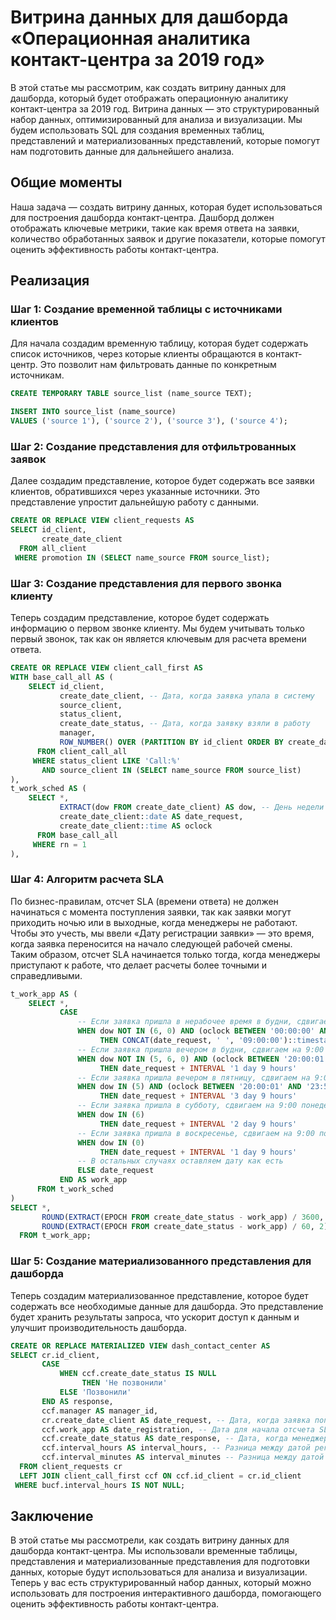 # Витрина данных для дашборда «Операционная аналитика контакт-центра за 2019 год»

В этой статье мы рассмотрим, как создать витрину данных для дашборда, который будет отображать операционную аналитику контакт-центра за 2019 год. Витрина данных — это структурированный набор данных, оптимизированный для анализа и визуализации. Мы будем использовать SQL для создания временных таблиц, представлений и материализованных представлений, которые помогут нам подготовить данные для дальнейшего анализа.

## Общие моменты

Наша задача — создать витрину данных, которая будет использоваться для построения дашборда контакт-центра. Дашборд должен отображать ключевые метрики, такие как время ответа на заявки, количество обработанных заявок и другие показатели, которые помогут оценить эффективность работы контакт-центра.

## Реализация

### Шаг 1: Создание временной таблицы с источниками клиентов

Для начала создадим временную таблицу, которая будет содержать список источников, через которые клиенты обращаются в контакт-центр. Это позволит нам фильтровать данные по конкретным источникам.

```sql
CREATE TEMPORARY TABLE source_list (name_source TEXT);

INSERT INTO source_list (name_source) 
VALUES ('source 1'), ('source 2'), ('source 3'), ('source 4');
```

### Шаг 2: Создание представления для отфильтрованных заявок

Далее создадим представление, которое будет содержать все заявки клиентов, обратившихся через указанные источники. Это представление упростит дальнейшую работу с данными.

```sql
CREATE OR REPLACE VIEW client_requests AS
SELECT id_client,
       create_date_client
  FROM all_client
 WHERE promotion IN (SELECT name_source FROM source_list);
```

### Шаг 3: Создание представления для первого звонка клиенту

Теперь создадим представление, которое будет содержать информацию о первом звонке клиенту. Мы будем учитывать только первый звонок, так как он является ключевым для расчета времени ответа.

```sql
CREATE OR REPLACE VIEW client_call_first AS
WITH base_call_all AS (
    SELECT id_client,
           create_date_client, -- Дата, когда заявка упала в систему
           source_client,
           status_client,
           create_date_status, -- Дата, когда заявку взяли в работу
           manager,
           ROW_NUMBER() OVER (PARTITION BY id_client ORDER BY create_date_status ASC) AS rn -- Ранжируем звонки
      FROM client_call_all
     WHERE status_client LIKE 'Call:%'
       AND source_client IN (SELECT name_source FROM source_list)
),
t_work_sched AS (
    SELECT *,
           EXTRACT(dow FROM create_date_client) AS dow, -- День недели (воскресенье — это 0),
           create_date_client::date AS date_request,
           create_date_client::time AS oclock
      FROM base_call_all
     WHERE rn = 1
),
```

### Шаг 4: Алгоритм расчета SLA

По бизнес-правилам, отсчет SLA (времени ответа) не должен начинаться с момента поступления заявки, так как заявки могут приходить ночью или в выходные, когда менеджеры не работают. \
Чтобы это учесть, мы ввели «Дату регистрации заявки» — это время, когда заявка переносится на начало следующей рабочей смены. \
Таким образом, отсчет SLA начинается только тогда, когда менеджеры приступают к работе, что делает расчеты более точными и справедливыми.

```sql
t_work_app AS (
    SELECT *,
           CASE
               -- Если заявка пришла в нерабочее время в будни, сдвигаем на 9:00 текущего дня
               WHEN dow NOT IN (6, 0) AND (oclock BETWEEN '00:00:00' AND '08:59:59') 
                    THEN CONCAT(date_request, ' ', '09:00:00')::timestamp
               -- Если заявка пришла вечером в будни, сдвигаем на 9:00 следующего дня
               WHEN dow NOT IN (5, 6, 0) AND (oclock BETWEEN '20:00:01' AND '23:59:59') 
                    THEN date_request + INTERVAL '1 day 9 hours'
               -- Если заявка пришла вечером в пятницу, сдвигаем на 9:00 понедельника
               WHEN dow IN (5) AND (oclock BETWEEN '20:00:01' AND '23:59:59') 
                    THEN date_request + INTERVAL '3 day 9 hours'
               -- Если заявка пришла в субботу, сдвигаем на 9:00 понедельника
               WHEN dow IN (6)
                    THEN date_request + INTERVAL '2 day 9 hours'
               -- Если заявка пришла в воскресенье, сдвигаем на 9:00 понедельника
               WHEN dow IN (0)
                    THEN date_request + INTERVAL '1 day 9 hours'
               -- В остальных случаях оставляем дату как есть
               ELSE date_request
           END AS work_app
      FROM t_work_sched
)
SELECT *,
       ROUND(EXTRACT(EPOCH FROM create_date_status - work_app) / 3600, 2) AS interval_hours,
       ROUND(EXTRACT(EPOCH FROM create_date_status - work_app) / 60, 2) AS interval_minutes
  FROM t_work_app;
```

### Шаг 5: Создание материализованного представления для дашборда

Теперь создадим материализованное представление, которое будет содержать все необходимые данные для дашборда. Это представление будет хранить результаты запроса, что ускорит доступ к данным и улучшит производительность дашборда.

```sql
CREATE OR REPLACE MATERIALIZED VIEW dash_contact_center AS
SELECT cr.id_client,
       CASE 
           WHEN ccf.create_date_status IS NULL 
                THEN 'Не позвонили'
           ELSE 'Позвонили'
       END AS response,
       ccf.manager AS manager_id,
       cr.create_date_client AS date_request, -- Дата, когда заявка попала в систему
       ccf.work_app AS date_registration, -- Дата для начала отсчета SLA (только будние дни и рабочее время)
       ccf.create_date_status AS date_response, -- Дата, когда менеджер позвонил клиенту
       ccf.interval_hours AS interval_hours, -- Разница между датой регистрации заявки и датой звонка в часах
       ccf.interval_minutes AS interval_minutes -- Разница между датой регистрации заявки и датой звонка в минутах
  FROM client_requests cr
  LEFT JOIN client_call_first ccf ON ccf.id_client = cr.id_client
 WHERE bucf.interval_hours IS NOT NULL;
```

## Заключение

В этой статье мы рассмотрели, как создать витрину данных для дашборда контакт-центра. Мы использовали временные таблицы, представления и материализованные представления для подготовки данных, которые будут использоваться для анализа и визуализации. Теперь у вас есть структурированный набор данных, который можно использовать для построения интерактивного дашборда, помогающего оценить эффективность работы контакт-центра.
